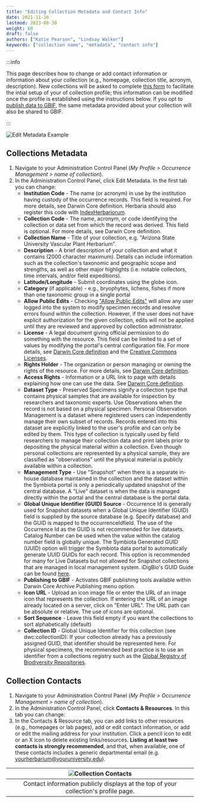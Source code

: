 ```yaml
---
title: "Editing Collection Metadata and Contact Info"
date: 2021-11-16
lastmod: 2023-08-30
weight: 60
draft: false
authors: ["Katie Pearson", "Lindsay Walker"]
keywords: ["collection name", "metadata", "contact info"]
---
```


:::info

This page describes how to change or add contact information or information about your collection (e.g., homepage, collection title, acronym, description). New collections will be asked to complete [this form](https://forms.gle/JcSB35c9wyPxiFPi7) to facilitate the intial setup of your of collection profile; this information can be modified once the profile is established using the instructions below. If you opt to [publish data to GBIF](/docs/Collection_Manager_Guide/Data_Publishing/publishing_gbif), the same metadata provided about your collection will also be shared to GBIF.

:::

![Edit Metadata Example](/img/metadata_editor.png)

## Collections Metadata

1. Navigate to your Administration Control Panel (_My Profile > Occurrence Management > name of collection_).
2. In the Administration Control Panel, click Edit Metadata. In the first tab you can change:
   - **Institution Code** - The name (or acronym) in use by the institution having custody of the occurrence records. This field is required. For more details, see Darwin Core definition. Herbaria should also register this code with [IndexHerbariorum](https://sweetgum.nybg.org/science/ih/).
   - **Collection Code** - The name, acronym, or code identifying the collection or data set from which the record was derived. This field is optional. For more details, see Darwin Core definition.
   - **Collection Name** - Title of your collection, e.g. "Arizona State University Vascular Plant Herbarium".
   - **Description** - A brief description of your collection and what it contains (2000 character maximum). Details can include information such as the collection's taxonomic and geographic scope and strengths, as well as other major highlights (i.e. notable collectors, time intervals, and/or field expeditions).
   - **Latitude/Longitude** - Submit coordinates using the globe icon.
   - **Category** (if applicable) - e.g., bryophytes, lichens, fishes if more than one taxonomic group in a single portal
   - **Allow Public Edits** - Checking ["Allow Public Edits"](/docs/Collection_Manager_Guide/Comments_Feedback/public_edits) will allow any user logged into the system to modify specimen records and resolve errors found within the collection. However, if the user does not have explicit authorization for the given collection, edits will not be applied until they are reviewed and approved by collection administrator.
   - **License** - A legal document giving official permission to do something with the resource. This field can be limited to a set of values by modifying the portal's central configuration file. For more details, see [Darwin Core definition](http://rs.tdwg.org/dwc/terms/index.htm#dcterms:license) and the [Creative Commons Licenses](https://creativecommons.org/about/cclicenses/).
   - **Rights Holder** - The organization or person managing or owning the rights of the resource. For more details, see [Darwin Core definition](http://rs.tdwg.org/dwc/terms/index.htm#dcterms:rightsHolder).
   - **Access Rights** - Information or a URL link to page with details explaining how one can use the data. See [Darwin Core definition](http://rs.tdwg.org/dwc/terms/index.htm#dcterms:accessRights).
   - **Dataset Type** - Preserved Specimens signify a collection type that contains physical samples that are available for inspection by researchers and taxonomic experts. Use Observations when the record is not based on a physical specimen. Personal Observation Management is a dataset where registered users can independently manage their own subset of records. Records entered into this dataset are explicitly linked to the user's profile and can only be edited by them. This type of collection is typically used by field researchers to manage their collection data and print labels prior to depositing the physical material within a collection. Even though personal collections are represented by a physical sample, they are classified as "observations" until the physical material is publicly available within a collection.
   - **Management Type** - Use "Snapshot" when there is a separate in-house database maintained in the collection and the dataset within the Symbiota portal is only a periodically updated snapshot of the central database. A "Live" dataset is when the data is managed directly within the portal and the central database is the portal data.
   - **Global Unique Identifier (GUID) Source** - Occurrence Id is generally used for Snapshot datasets when a Global Unique Identifier (GUID) field is supplied by the source database (e.g. Specify database) and the GUID is mapped to the occurrenceIdfield. The use of the Occurrence Id as the GUID is not recommended for live datasets. Catalog Number can be used when the value within the catalog number field is globally unique. The Symbiota Generated GUID (UUID) option will trigger the Symbiota data portal to automatically generate UUID GUIDs for each record. This option is recommended for many for Live Datasets but not allowed for Snapshot collections that are managed in local management system. iDigBio's GUID Guide can be found [here](https://www.figma.com/proto/ogNJfQqQkXkFo1ZA87gtsc/GUID-Explorable?node-id=2%3A3&scaling=contain&page-id=0%3A1&starting-point-node-id=2%3A3).
   - **Publishing to GBIF** - Activates GBIF publishing tools available within Darwin Core Archive Publishing menu option.
   - **Icon URL** - Upload an icon image file or enter the URL of an image icon that represents the collection. If entering the URL of an image already located on a server, click on "Enter URL". The URL path can be absolute or relative. The use of icons are optional.
   - **Sort Sequence** - Leave this field empty if you want the collections to sort alphabetically (default)
   - **Collection ID** - Global Unique Identifier for this collection (see dwc:collectionID): If your collection already has a previously assigned GUID, that identifier should be represented here. For physical specimens, the recommended best practice is to use an identifier from a collections registry such as the [Global Registry of Biodiversity Repositories](http://grbio.org).

## Collection Contacts

1. Navigate to your Administration Control Panel (_My Profile > Occurrence Management > name of collection_).
2. In the Administration Control Panel, click **Contacts & Resources**. In this tab you can change:
3. In the Contacts & Resource tab, you can add links to other resources (e.g., homepages or lab pages), add or edit contact information, or add or edit the mailing address for your institution. Click a pencil icon to edit or an X icon to delete existing links/resources. **Listing at least two contacts is strongly recommended**, and that, when available, one of these contacts includes a generic departmental email (e.g. yourherbarium@youruniversity.edu).

|                  ![Collection Contacts](/img/contactsexample.png)                   |
| :---------------------------------------------------------------------------------: |
| Contact information publicly displays at the top of your collection's profile page. |
